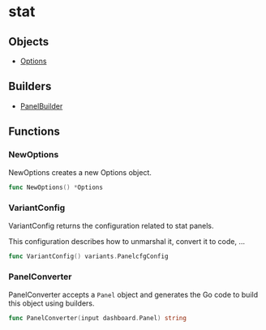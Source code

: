 # stat

## Objects

 * <span class="badge object-type-struct"></span> [Options](./object-Options.md)
## Builders

 * <span class="badge builder"></span> [PanelBuilder](./builder-PanelBuilder.md)
## Functions

### <span class="badge function"></span> NewOptions

NewOptions creates a new Options object.

```go
func NewOptions() *Options
```

### <span class="badge function"></span> VariantConfig

VariantConfig returns the configuration related to stat panels.

This configuration describes how to unmarshal it, convert it to code, …

```go
func VariantConfig() variants.PanelcfgConfig
```

### <span class="badge function"></span> PanelConverter

PanelConverter accepts a `Panel` object and generates the Go code to build this object using builders.

```go
func PanelConverter(input dashboard.Panel) string
```

